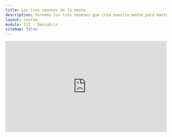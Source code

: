 ```yaml
---
title: Los tres venenos de la mente
description: Veremos los tres venenos que crea nuestra mente para mantenernos atrapados en el sufrimiento, con miedo y estresados.
layout: course
module: III - Descubrir
sitemap: false
---
```


<div style="width:100%;height:0px;position:relative;padding-bottom:56.250%;"><iframe src="https://streamable.com/e/b9rhdv" frameborder="0" width="100%" height="100%" allowfullscreen style="width:100%;height:100%;position:absolute;left:0px;top:0px;overflow:hidden;"></iframe></div>